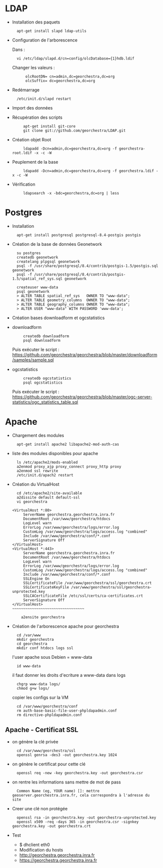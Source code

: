 LDAP
=====

* Installation des paquets

        apt-get install slapd ldap-utils

* Configuration de l'arborescence

    Dans :

        vi /etc/ldap/slapd.d/cn=config/olcDatabase={1}hdb.ldif

    Changer les valeurs :
     
            olcRootDN= cn=admin,dc=georchestra,dc=org
            olcSuffix= dc=georchestra,dc=org
		
* Redémarrage

        /etc/init.d/slapd restart

* Import des données

 * Récupération des scripts
 
            apt-get install git-core
            git clone git://github.com/georchestra/LDAP.git
	
 * Création objet Root	 

            ldapadd -Dcn=admin,dc=georchestra,dc=org -f georchestra-root.ldif -x -c -W

 * Peuplement de la base
 
            ldapadd -Dcn=admin,dc=georchestra,dc=org -f georchestra.ldif -x -c -W

 * Vérification
 
            ldapsearch -x -bdc=georchestra,dc=org | less

Postgres
==========

* Installation 

        apt-get install postgresql postgresql-8.4-postgis postgis	
	
* Création de la base de données Geonetwork

        su postgres
        createdb geonetwork
        createlang plpgsql geonetwork
        psql -f /usr/share/postgresql/8.4/contrib/postgis-1.5/postgis.sql geonetwork
        psql -f /usr/share/postgresql/8.4/contrib/postgis-1.5/spatial_ref_sys.sql geonetwork

        createuser www-data
        psql geonetwork
        > ALTER TABLE spatial_ref_sys   OWNER TO "www-data";
        > ALTER TABLE geometry_columns  OWNER TO "www-data";
        > ALTER TABLE geography_columns OWNER TO "www-data";
        > ALTER USER "www-data" WITH PASSWORD 'www-data';

* Création bases downloadform et ogcstatistics

 * downloadform

            createdb downloadform
            psql downloadform

    Puis exécuter le script :  
    https://github.com/georchestra/georchestra/blob/master/downloadform/samples/sample.sql

 * ogcstatistics

            createdb ogcstatistics
            psql ogcstatistics

    Puis exécuter le script :  
    https://github.com/georchestra/georchestra/blob/master/ogc-server-statistics/ogc_statistics_table.sql
    
Apache
=========

* Chargement des modules

        apt-get install apache2 libapache2-mod-auth-cas 

* liste des modules disponibles pour apache

        ls /etc/apache2/mods-enabled
        a2enmod proxy_ajp proxy_connect proxy_http proxy
        a2enmod ssl rewrite
        /etc/init.d/apach2 restart

* Création du VirtualHost

        cd /etc/apache2/site-available
        a2dissite default default-ssl
        vi georchestra

    ~~~~~~~~~~~~~~~~~~~~~~~~~~~~~~~~~~~~~~~~
   	<VirtualHost *:80>
		 ServerName georchestra.georchestra.inra.fr
		 DocumentRoot /var/www/georchestra/htdocs
		 LogLevel warn
		 ErrorLog /var/www/georchestra/logs/error.log
		 CustomLog /var/www/georchestra/logs/access.log "combined"
		 Include /var/www/georchestra/conf/*.conf
		 ServerSignature Off
	</VirtualHost>
	<VirtualHost *:443>
		 ServerName georchestra.georchestra.inra.fr
		 DocumentRoot /var/www/georchestra/htdocs
		 LogLevel warn
		 ErrorLog /var/www/georchestra/logs/error.log
		 CustomLog /var/www/georchestra/logs/access.log "combined"
		 Include /var/www/georchestra/conf/*.conf
		 SSLEngine On
		 SSLCertificateFile /var/www/georchestra/ssl/georchestra.crt
		 SSLCertificateKeyFile /var/www/georchestra/ssl/georchestra-unprotected.key
		 SSLCACertificateFile /etc/ssl/certs/ca-certificates.crt
		 ServerSignature Off
	</VirtualHost>
    ~~~~~~~~~~~~~~~~~~~~~~~~~~~~~~~~~

        a2ensite georchestra
   
* Création de l'arborescence apache pour georchestra

        cd /var/www
        mkdir georchestra
        cd georchestra
        mkdir conf htdocs logs ssl

    l'user apache sous Debien = www-data

        id www-data

    il faut donner les droits d'ecriture a www-data dans logs

        chgrp www-data logs/
        chmod g+w logs/

    copier les configs sur la VM

        cd /var/www/georchestra/conf
        rm auth-base-basic-file-user-phpldapadmin.conf
        rm directive-phpldapadmin.conf
 
Apache - Certificat SSL
-----------------------

* on génère la clé privée

        cd /var/www/georchestra/ssl
        openssl genrsa -des3 -out georchestra.key 1024

* on génère le certificat pour cette clé

        openssl req -new -key georchestra.key -out georchestra.csr

* on rentre les informations sans mettre de mot de pass

        Common Name (eg, YOUR name) []: mettre geoserver.georchestra.inra.fr, cela correspondra à l'adresse du site

* Creer une clé non protégée

        openssl rsa -in georchestra.key -out georchestra-unprotected.key
        openssl x509 -req -days 365 -in georchestra.csr -signkey georchestra.key -out georchestra.crt

* Test
	* $ dhclient eth0
	* Modification du hosts
	* http://georchestra.georchestra.inra.fr
	* https://georchestra.georchestra.inra.fr
